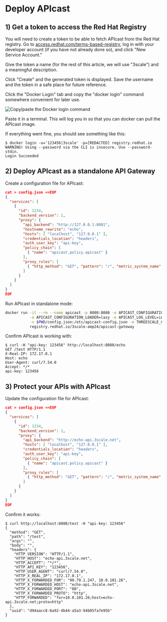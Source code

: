 # Deploy APIcast

## 1) Get a token to access the Red Hat Registry

You will need to create a token to be able to fetch APIcast from the Red Hat registry. Go to [access.redhat.com/terms-based-registry](https://access.redhat.com/terms-based-registry/), log in with your developer account (if you have not already done so), and click "New Service Account."

Give the token a name (for the rest of this article, we will use "3scale") and a meaningful description.

Click "Create" and the generated token is displayed. Save the username and the token in a safe place for future reference.

Click the "Docker Login" tab and copy the "docker login" command somewhere convenient for later use.

![Copy/paste the Docker login command](/hello-world/docker-login.png)

Paste it in a terminal. This will log you in so that you can docker can pull the APIcast image.

If everything went fine, you should see something like this:

```raw
$ docker login -u='123456|3scale' -p=[REDACTED] registry.redhat.io
WARNING! Using --password via the CLI is insecure. Use --password-stdin.
Login Succeeded
```

## 2) Deploy APIcast as a standalone API Gateway

Create a configuration file for APIcast:

```json
cat > config.json <<EOF
{
  "services": [
    {
      "id": 1234,
      "backend_version": 1,
      "proxy": {
        "api_backend": "http://127.0.0.1:8081",
        "hostname_rewrite": "echo",
        "hosts": [ "localhost", "127.0.0.1" ],
        "credentials_location": "headers",
        "auth_user_key": "api-key",
        "policy_chain": [
          { "name": "apicast.policy.apicast" }
        ],
        "proxy_rules": [
          { "http_method": "GET", "pattern": "/", "metric_system_name": "hits", "delta": 1 }
        ]
      }
    }
  ]
}
EOF
```

Run APIcast in standalone mode:

```sh
docker run -it --rm --name apicast -p 8080:8080 -e APICAST_CONFIGURATION_CACHE=0 \
           -e APICAST_CONFIGURATION_LOADER=lazy -e APICAST_LOG_LEVEL=info \
           -v $PWD/config.json:/etc/apicast-config.json -e THREESCALE_CONFIG_FILE=/etc/apicast-config.json \
           registry.redhat.io/3scale-amp24/apicast-gateway
```

Confirm APIcast is working with:

```raw
$ curl -H "api-key: 123456" http://localhost:8080/echo
GET /test HTTP/1.1
X-Real-IP: 172.17.0.1
Host: echo
User-Agent: curl/7.54.0
Accept: */*
api-key: 123456
```

## 3) Protect your APIs with APIcast

Update the configuration file for APIcast:

```json
cat > config.json <<EOF
{
  "services": [
    {
      "id": 1234,
      "backend_version": 1,
      "proxy": {
        "api_backend": "http://echo-api.3scale.net",
        "hosts": [ "localhost", "127.0.0.1" ],
        "credentials_location": "headers",
        "auth_user_key": "api-key",
        "policy_chain": [
          { "name": "apicast.policy.apicast" }
        ],
        "proxy_rules": [
          { "http_method": "GET", "pattern": "/", "metric_system_name": "hits", "delta": 1 }
        ]
      }
    }
  ]
}
EOF
```

Confirm it works:

```raw
$ curl http://localhost:8080/test -H "api-key: 123456"
{
  "method": "GET",
  "path": "/test",
  "args": "",
  "body": "",
  "headers": {
    "HTTP_VERSION": "HTTP/1.1",
    "HTTP_HOST": "echo-api.3scale.net",
    "HTTP_ACCEPT": "*/*",
    "HTTP_API_KEY": "123456",
    "HTTP_USER_AGENT": "curl/7.54.0",
    "HTTP_X_REAL_IP": "172.17.0.1",
    "HTTP_X_FORWARDED_FOR": "90.79.1.247, 10.0.101.26",
    "HTTP_X_FORWARDED_HOST": "echo-api.3scale.net",
    "HTTP_X_FORWARDED_PORT": "80",
    "HTTP_X_FORWARDED_PROTO": "http",
    "HTTP_FORWARDED": "for=10.0.101.26;host=echo-api.3scale.net;proto=http"
  },
  "uuid": "d94aacc8-6a92-4b44-a5a3-94b05fa7e95b"
}
```
